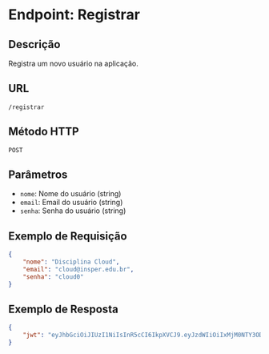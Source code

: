 # Endpoint: Registrar

## Descrição

Registra um novo usuário na aplicação.

## URL

`/registrar`

## Método HTTP

`POST`

## Parâmetros

- `nome`: Nome do usuário (string)
- `email`: Email do usuário (string)
- `senha`: Senha do usuário (string)

## Exemplo de Requisição

```json
{
    "nome": "Disciplina Cloud",
    "email": "cloud@insper.edu.br",
    "senha": "cloud0"
}
```

## Exemplo de Resposta

```json
{
    "jwt": "eyJhbGciOiJIUzI1NiIsInR5cCI6IkpXVCJ9.eyJzdWIiOiIxMjM0NTY3ODkwIiwibmFtZSI6IkRpc2NpcGxpbmEgQ2xvdWQiLCJpYXQiOjE1MTYyMzkwMjJ9.s76o9X4UIANSI-aTF8UhqnBYyIRWw_WH4ut8Xqmo6i0"
}
```
